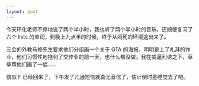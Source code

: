 ```yaml
---
layout: post
---
```


今天环化老师不停地说了两个半小时，我也听了两个半小时的音乐，还顺便复习了六个 lists 的单词，到晚上九点半的时候，终于从闷死的环境逃出来了。

三金的外教马修先生要求他们分组画一个关于 GTA 的海报，明明是上了礼拜的作业，他们习惯性地拖到了交作业的前一天，也什么都没做。我在威逼利诱之下，草草帮他们画了一幅……

貌似 F 已经回来了，下午发了几通短信就杳无音信了，估计倒时差睡觉去了吧。
